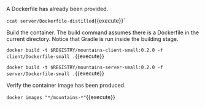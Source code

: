 A Dockerfile has already been provided.

`ccat server/Dockerfile-distilled`{{execute}}`

Build the container. The build command assumes there is a Dockerfile in the current directory. Notice that Gradle is run inside the building stage.

`docker build -t $REGISTRY/mountains-client-small:0.2.0 -f client/Dockerfile-small .`{{execute}}

`docker build -t $REGISTRY/mountains-server-small:0.2.0 -f server/Dockerfile-small .`{{execute}}

Verify the container image has been produced.

`docker images "*/mountains-*"`{{execute}}

